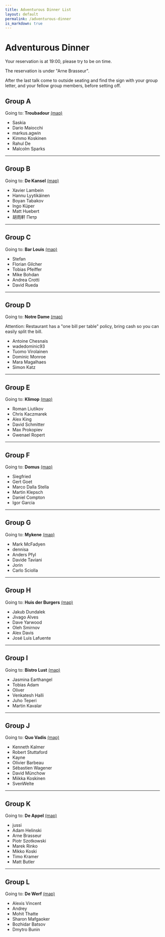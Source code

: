 ```yaml
---
title: Adventurous Dinner List
layout: default
permalink: /adventurous-dinner
is_markdown: true
---
```


# Adventurous Dinner

Your reservation is at 19:00, please try to be on time.

The reservation is under "Arne Brasseur".

After the last talk come to outside seating and find the sign with your group letter, and your fellow group members, before setting off.

## Group A

Going to: **Troubadour** [(map)](https://g.page/troubadour-leuven)

- Saskia
- Dario Maiocchi
- markus.agwin
- Kimmo Koskinen
- Rahul De
- Malcolm Sparks

-----

## Group B

Going to: **De Kansel** [(map)](https://goo.gl/maps/D9CQMZhRuzRDFeca8)

- Xavier Lambein
- Hannu Lyytikäinen
- Boyan Tabakov
- Ingo Küper
- Matt Huebert
- 胡雨軒 Петр

-----

## Group C

Going to: **Bar Louis** [(map)](https://goo.gl/maps/3L8HcFuvBnnbqbzc7)

- Stefan
- Florian Gilcher
- Tobias Pfeiffer
- Mike Bohdan
- Andrea Crotti
- David Rueda

-----

## Group D

Going to: **Notre Dame** [(map)](https://goo.gl/maps/GDbytTFHJ32uKHNf7)

Attention: Restaurant has a "one bill per table" policy, bring cash so you can easily split the bill.

- Antoine Chesnais
- wadedominic93
- Tuomo Virolainen
- Dominic Monroe
- Mara Magalhaes
- Simon Katz

-----

## Group E

Going to: **Klimop** [(map)](https://goo.gl/maps/bn4anNgZUHaCNrPd8)

- Roman Liutikov
- Chris Kaczmarek
- Alex King
- David Schmitter
- Max Prokopiev
- Gwenael Ropert

-----

## Group F

Going to: **Domus** [(map)](https://goo.gl/maps/adhVSitKDFVXv6of9)

- Siegfried
- Gert Goet
- Marco Dalla Stella
- Martin Klepsch
- Daniel Compton
- Igor Garcia

-----

## Group G

Going to: **Mykene** [(map)](https://goo.gl/maps/jCxP996Tfv7mz9vt5)

- Mark McFadyen
- dennisa
- Anders Pfyl
- Davide Taviani
- Jorin
- Carlo Sciolla

-----

## Group H

Going to: **Huis der Burgers** [(map)](https://goo.gl/maps/4i7nTRB5K3d93b8s8)

- Jakub Dundalek
- Jivago Alves
- Dave Yarwood
- Oleh Smirnov
- Alex Davis
- José Luis Lafuente

-----

## Group I

Going to: **Bistro Lust** [(map)](https://goo.gl/maps/14pfdj3EhscKn5LV7)

- Jasmina Earthangel
- Tobias Adam
- Oliver
- Venkatesh Halli
- Juho Teperi
- Martin Kavalar

-----

## Group J

Going to: **Quo Vadis** [(map)](https://goo.gl/maps/tywdy3kxasfvCKKY7)

- Kenneth Kalmer
- Robert Stuttaford
- Kayne
- Olivier Barbeau
- Sébastien Wagener
- David Münchow
- Miikka Koskinen
- SvenWelte

-----

## Group K

Going to: **De Appel** [(map)](https://goo.gl/maps/AjiNcNWgJBgaDmiK7)

- jussi
- Adam Helinski
- Arne Brasseur
- Piotr Szotkowski
- Marek Rinko
- Mikko Koski
- Timo Kramer
- Matt Butler

-----

## Group L

Going to: **De Werf** [(map)](https://goo.gl/maps/DCEtAJ1oN8CGMgd97)

- Alexis Vincent
- Andrey
- Mohit Thatte
- Sharon Mafgaoker
- Bozhidar Batsov
- Dmytro Bunin

